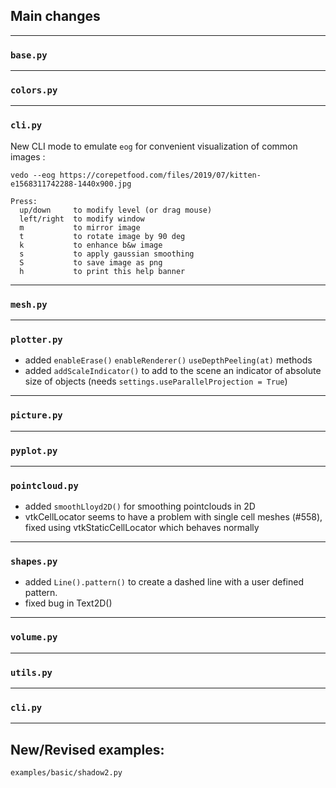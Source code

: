 ## Main changes

---
### `base.py`

---
### `colors.py`

---
### `cli.py`

New CLI mode to emulate `eog` for convenient visualization of common images :

`vedo --eog https://corepetfood.com/files/2019/07/kitten-e1568311742288-1440x900.jpg`
```
Press:
  up/down     to modify level (or drag mouse)
  left/right  to modify window
  m           to mirror image
  t           to rotate image by 90 deg
  k           to enhance b&w image
  s           to apply gaussian smoothing
  S           to save image as png
  h           to print this help banner
```

---
### `mesh.py`

---
### `plotter.py`

- added `enableErase()` `enableRenderer()` `useDepthPeeling(at)` methods
- added `addScaleIndicator()` to add to the scene an indicator of absolute size of objects
(needs `settings.useParallelProjection = True`)

---
### `picture.py`

---
### `pyplot.py`

---
### `pointcloud.py`

- added `smoothLloyd2D()` for smoothing pointclouds in 2D
- vtkCellLocator seems to have a problem with single cell meshes (#558), fixed using vtkStaticCellLocator
which behaves normally

---
### `shapes.py`

- added `Line().pattern()` to create a dashed line with a user defined pattern.
- fixed bug in Text2D()

---
### `volume.py`

---
### `utils.py`


---
### `cli.py`

-------------------------

## New/Revised examples:
`examples/basic/shadow2.py`


